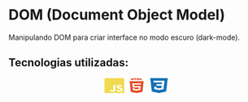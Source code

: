 # DOM (Document Object Model)

Manipulando DOM para criar interface no modo escuro (dark-mode).

## Tecnologias utilizadas: 

<div align="center" style="display: inline_block">
    <img align="center" alt="Makotto-Js" height="30" width="40" src="https://raw.githubusercontent.com/devicons/devicon/master/icons/javascript/javascript-plain.svg">
      <img align="center" alt="Makotto-HTML" height="30" width="40"             src="https://raw.githubusercontent.com/devicons/devicon/1119b9f84c0290e0f0b38982099a2bd027a48bf1/icons/html5/html5-plain-wordmark.svg">
  <img align="center" alt="Makotto-CSS" height="30" width="40" src="https://raw.githubusercontent.com/devicons/devicon/1119b9f84c0290e0f0b38982099a2bd027a48bf1/icons/css3/css3-plain.svg"> 
  </div>
  
  
